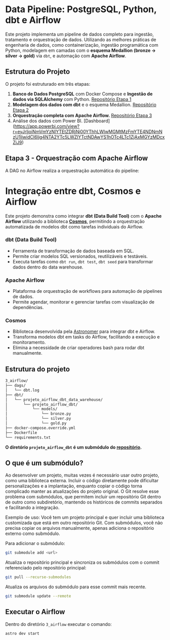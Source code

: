 # Data Pipeline: PostgreSQL, Python, dbt e Airflow

Este projeto implementa um pipeline de dados completo para ingestão, tratamento e orquestração de dados. Utilizando as melhores práticas de engenharia de dados, como containerização, ingestão programática com Python, modelagem em camadas com o **esquema Medallion (bronze → silver → gold)** via `dbt`, e automação com **Apache Airflow**.

## Estrutura do Projeto
O projeto foi estruturado em três etapas:

1. **Banco de Dados PostgreSQL** com Docker Compose  e **Ingestão de dados via SQLAlchemy** com Python. [Repositório Etapa 1](https://github.com/diogo-minoru/projeto_airflow_dbt_local_setup)
2. **Modelagem dos dados com dbt** e o esquema Medallion. [Repositório Etapa 2](https://github.com/diogo-minoru/projeto_airflow_dbt_data_warehouse)
3. **Orquestração completa com Apache Airflow.** [Repositório Etapa 3](https://github.com/diogo-minoru/projeto_airflow_dbt_airflow)
4. Análise dos dados com Power BI. [Dashboard] (https://app.powerbi.com/view?r=eyJrIjoiNmVmYzNlYTEtZDRjNi00YThhLWIwMGMtMzFmYTE4NDNmNzU1IiwidCI6Ijg4NTA2YTc5LWZlYTctNDAwYS1hOTc4LTc1ZjAxMGYzMDcxZiJ9)

## Etapa 3 - Orquestração com Apache Airflow
A DAG no Airflow realiza a orquestração automática do pipeline:

# Integração entre dbt, Cosmos e Airflow

Este projeto demonstra como integrar **dbt (Data Build Tool)** com o **Apache Airflow** utilizando a biblioteca **[Cosmos](https://cosmos.astronomer.io/)**, permitindo a orquestração automatizada de modelos dbt como tarefas individuais do Airflow.

### **dbt (Data Build Tool)**
- Ferramenta de transformação de dados baseada em SQL.
- Permite criar modelos SQL versionados, reutilizáveis e testáveis.
- Executa tarefas como `dbt run`, `dbt test`, `dbt seed` para transformar dados dentro do data warehouse.

### **Apache Airflow**
- Plataforma de orquestração de workflows para automação de pipelines de dados.
- Permite agendar, monitorar e gerenciar tarefas com visualização de dependências.

### **Cosmos**
- Biblioteca desenvolvida pela [Astronomer](https://www.astronomer.io/) para integrar dbt e Airflow.
- Transforma modelos dbt em tasks do Airflow, facilitando a execução e monitoramento.
- Elimina a necessidade de criar operadores bash para rodar dbt manualmente.


## Estrutura do projeto
```bash
3_airflow/
├── dags/
│   └── dbt.log
├── dbt/
│   └── projeto_airflow_dbt_data_warehouse/
│       └── projeto_airflow_dbt/
│           └── models/
│               └── bronze.py
│               └── silver.py
│               └── gold.py
├── docker-compose.override.yml
├── Dockerfile
└── requirements.txt
```

**O diretório `projeto_airflow_dbt` é um submódulo do [repositório](https://github.com/diogo-minoru/projeto_airflow_dbt_data_warehouse).**

## O que é um submódulo?
Ao desenvolver um projeto, muitas vezes é necessário usar outro projeto, como uma biblioteca externa. Incluir o código diretamente pode dificultar personalizações e a implantação, enquanto copiar o código torna complicado manter as atualizações do projeto original.
O Git resolve esse problema com submódulos, que permitem incluir um repositório Git dentro de outro como subdiretório, mantendo os históricos de commits separados e facilitando a integração.

Exemplo de uso:
Você tem um projeto principal e quer incluir uma biblioteca customizada que está em outro repositório Git.
Com submódulos, você não precisa copiar os arquivos manualmente, apenas adiciona o repositório externo como submódulo.

Para adicionar o submódulo:
```bash
git submodule add <url>
```

Atualiza o repositório principal e sincroniza os submódulos com o commit referenciado pelo repositório principal:
```bash
git pull --recurse-submodules
```

Atualiza os arquivos do submódulo para esse commit mais recente.
```bash
git submodule update --remote
```

## Executar o Airflow
Dentro do diretório `3_airflow` executar o comando:
```bash
astro dev start
```